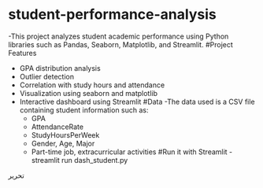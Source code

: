 # student-performance-analysis
-This project analyzes student academic performance using Python libraries such as Pandas, Seaborn, Matplotlib, and Streamlit.
#Project Features
 - GPA distribution analysis
 - Outlier detection
 - Correlation with study hours and attendance
 - Visualization using seaborn and matplotlib
 - Interactive dashboard using Streamlit
#Data
 -The data used is a CSV file containing student information such as:
   - GPA
   - AttendanceRate
   - StudyHoursPerWeek
   - Gender, Age, Major
   - Part-time job, extracurricular activities
#Run it with Streamlit
 -streamlit run dash_student.py

تحرير
